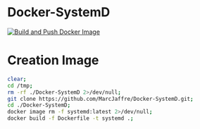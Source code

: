 # Docker-SystemD

[![Build and Push Docker Image](https://github.com/MarcJaffre/Docker-SystemD/actions/workflows/docker-image.yml/badge.svg?branch=main)](https://github.com/MarcJaffre/Docker-SystemD/actions/workflows/docker-image.yml)


# Creation Image
```bash
clear;
cd /tmp;
rm -rf ./Docker-SystemD 2>/dev/null;
git clone https://github.com/MarcJaffre/Docker-SystemD.git;
cd ./Docker-SystemD;
docker image rm -f systemd:latest 2>/dev/null;
docker build -f Dockerfile -t systemd .;
```
